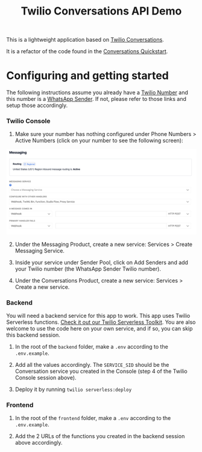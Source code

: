 <h1 align="center">Twilio Conversations API Demo</h1>

<div align="center">

</div>

<br/>

This is a lightweight application based on [Twilio Conversations](https://www.twilio.com/docs/conversations).

It is a refactor of the code found in the [Conversations Quickstart](https://www.twilio.com/docs/conversations/quickstart#sign-into-codesandbox-and-fork-our-demo-application).

# Configuring and getting started

The following instructions assume you already have a [Twilio Number](https://www.twilio.com/docs/usage/tutorials/how-to-use-your-free-trial-account#get-your-first-twilio-phone-number) and this number is a [WhatsApp Sender](https://www.twilio.com/docs/whatsapp/self-sign-up#1-create-a-whatsapp-sender). If not, please refer to those links and setup those accordingly.

### Twilio Console

1. Make sure your number has nothing configured under Phone Numbers > Active Numbers (click on your number to see the following screen):

![active-numbers](active-numbers.png)

2. Under the Messaging Product, create a new service: Services > Create Messaging Service.

3. Inside your service under Sender Pool, click on Add Senders and add your Twilio number (the WhatsApp Sender Twilio number).

4. Under the Conversations Product, create a new service: Services > Create a new service.

### Backend

You will need a backend service for this app to work. This app uses Twilio Serverless functions. [Check it out our Twilio Serverless Toolkit](https://www.twilio.com/docs/labs/serverless-toolkit/getting-started). You are also welcome to use the code here on your own service, and if so, you can skip this backend session.

1. In the root of the `backend` folder, make a `.env` according to the `.env.example`.

2. Add all the values accordingly. The `SERVICE_SID` should be the Conversation service you created in the Console (step 4 of the Twilio Console session above).

3. Deploy it by running `twilio serverless:deploy`

### Frontend

1. In the root of the `frontend` folder, make a `.env` according to the `.env.example`.

2. Add the 2 URLs of the functions you created in the backend session above accordingly.
